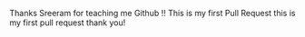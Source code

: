 Thanks Sreeram for teaching me Github !!
This is my first Pull Request
this is my first pull request thank you!
